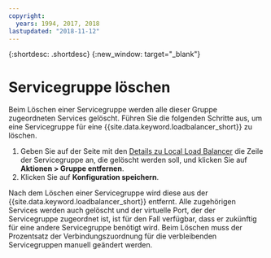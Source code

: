 ```yaml
---
copyright:
  years: 1994, 2017, 2018
lastupdated: "2018-11-12"
---
```


{:shortdesc: .shortdesc}
{:new_window: target="_blank"}

# Servicegruppe löschen

Beim Löschen einer Servicegruppe werden alle dieser Gruppe zugeordneten Services gelöscht. Führen Sie die folgenden Schritte aus, um eine Servicegruppe für eine {{site.data.keyword.loadbalancer_short}} zu löschen.

1. Geben Sie auf der Seite mit den [Details zu Local Load Balancer](view-all-load-balancers.html) die Zeile der Servicegruppe an, die gelöscht werden soll, und klicken Sie auf **Aktionen > Gruppe entfernen**.
2. Klicken Sie auf **Konfiguration speichern**.

Nach dem Löschen einer Servicegruppe wird diese aus der {{site.data.keyword.loadbalancer_short}} entfernt. Alle zugehörigen Services werden auch gelöscht und der virtuelle Port, der der Servicegruppe zugeordnet ist, ist für den Fall verfügbar, dass er zukünftig für eine andere Servicegruppe benötigt wird. Beim Löschen muss der Prozentsatz der Verbindungszuordnung für die verbleibenden Servicegruppen manuell geändert werden.
